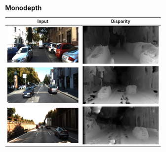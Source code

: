 ## Monodepth

Input        | Disparity
------------ | -------------
![](https://github.com/andrijazz/playground/blob/master/docs/imgs/32_left.png) | ![](https://github.com/andrijazz/playground/blob/master/docs/imgs/32_disp.png)
![](https://github.com/andrijazz/playground/blob/master/docs/imgs/8_left.png) | ![](https://github.com/andrijazz/playground/blob/master/docs/imgs/8_disp.png)
![](https://github.com/andrijazz/playground/blob/master/docs/imgs/46_left.png) | ![](https://github.com/andrijazz/playground/blob/master/docs/imgs/46_disp.png)
